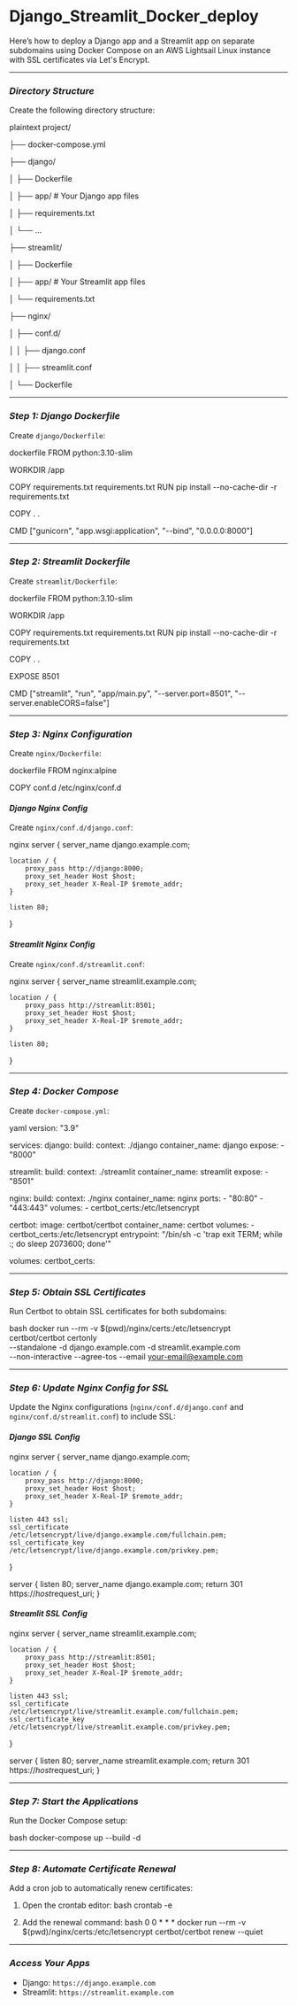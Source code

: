 # Django_Streamlit_Docker_deploy

Here’s how to deploy a Django app and a Streamlit app on separate subdomains using Docker Compose on an AWS Lightsail Linux instance with SSL certificates via Let's Encrypt.

---

### *Directory Structure*
Create the following directory structure:

plaintext
project/


├── docker-compose.yml

├── django/

│   ├── Dockerfile

│   ├── app/  # Your Django app files

│   ├── requirements.txt

│   └── ...

├── streamlit/

│   ├── Dockerfile

│   ├── app/  # Your Streamlit app files

│   └── requirements.txt

├── nginx/

│   ├── conf.d/

│   │   ├── django.conf

│   │   ├── streamlit.conf

│   └── Dockerfile


---

### *Step 1: Django Dockerfile*
Create `django/Dockerfile`:

dockerfile
FROM python:3.10-slim

WORKDIR /app

COPY requirements.txt requirements.txt
RUN pip install --no-cache-dir -r requirements.txt

COPY . .

CMD ["gunicorn", "app.wsgi:application", "--bind", "0.0.0.0:8000"]


---

### *Step 2: Streamlit Dockerfile*
Create `streamlit/Dockerfile`:

dockerfile
FROM python:3.10-slim

WORKDIR /app

COPY requirements.txt requirements.txt
RUN pip install --no-cache-dir -r requirements.txt

COPY . .

EXPOSE 8501

CMD ["streamlit", "run", "app/main.py", "--server.port=8501", "--server.enableCORS=false"]


---

### *Step 3: Nginx Configuration*
Create `nginx/Dockerfile`:

dockerfile
FROM nginx:alpine

COPY conf.d /etc/nginx/conf.d


#### *Django Nginx Config*
Create `nginx/conf.d/django.conf`:

nginx
server {
    server_name django.example.com;

    location / {
        proxy_pass http://django:8000;
        proxy_set_header Host $host;
        proxy_set_header X-Real-IP $remote_addr;
    }

    listen 80;
}


#### *Streamlit Nginx Config*
Create `nginx/conf.d/streamlit.conf`:

nginx
server {
    server_name streamlit.example.com;

    location / {
        proxy_pass http://streamlit:8501;
        proxy_set_header Host $host;
        proxy_set_header X-Real-IP $remote_addr;
    }

    listen 80;
}


---

### *Step 4: Docker Compose*
Create `docker-compose.yml`:

yaml
version: "3.9"

services:
  django:
    build:
      context: ./django
    container_name: django
    expose:
      - "8000"

  streamlit:
    build:
      context: ./streamlit
    container_name: streamlit
    expose:
      - "8501"

  nginx:
    build:
      context: ./nginx
    container_name: nginx
    ports:
      - "80:80"
      - "443:443"
    volumes:
      - certbot_certs:/etc/letsencrypt

  certbot:
    image: certbot/certbot
    container_name: certbot
    volumes:
      - certbot_certs:/etc/letsencrypt
    entrypoint: "/bin/sh -c 'trap exit TERM; while :; do sleep 2073600; done'"

volumes:
  certbot_certs:


---

### *Step 5: Obtain SSL Certificates*
Run Certbot to obtain SSL certificates for both subdomains:

bash
docker run --rm -v $(pwd)/nginx/certs:/etc/letsencrypt certbot/certbot certonly \
    --standalone -d django.example.com -d streamlit.example.com \
    --non-interactive --agree-tos --email your-email@example.com


---

### *Step 6: Update Nginx Config for SSL*
Update the Nginx configurations (`nginx/conf.d/django.conf` and `nginx/conf.d/streamlit.conf`) to include SSL:

#### *Django SSL Config*
nginx
server {
    server_name django.example.com;

    location / {
        proxy_pass http://django:8000;
        proxy_set_header Host $host;
        proxy_set_header X-Real-IP $remote_addr;
    }

    listen 443 ssl;
    ssl_certificate /etc/letsencrypt/live/django.example.com/fullchain.pem;
    ssl_certificate_key /etc/letsencrypt/live/django.example.com/privkey.pem;
}

server {
    listen 80;
    server_name django.example.com;
    return 301 https://$host$request_uri;
}


#### *Streamlit SSL Config*
nginx
server {
    server_name streamlit.example.com;

    location / {
        proxy_pass http://streamlit:8501;
        proxy_set_header Host $host;
        proxy_set_header X-Real-IP $remote_addr;
    }

    listen 443 ssl;
    ssl_certificate /etc/letsencrypt/live/streamlit.example.com/fullchain.pem;
    ssl_certificate_key /etc/letsencrypt/live/streamlit.example.com/privkey.pem;
}

server {
    listen 80;
    server_name streamlit.example.com;
    return 301 https://$host$request_uri;
}


---

### *Step 7: Start the Applications*
Run the Docker Compose setup:

bash
docker-compose up --build -d


---

### *Step 8: Automate Certificate Renewal*
Add a cron job to automatically renew certificates:

1. Open the crontab editor:
   bash
   crontab -e
   

2. Add the renewal command:
   bash
   0 0 * * * docker run --rm -v $(pwd)/nginx/certs:/etc/letsencrypt certbot/certbot renew --quiet
   

---

### *Access Your Apps*
- Django: `https://django.example.com`
- Streamlit: `https://streamlit.example.com`
